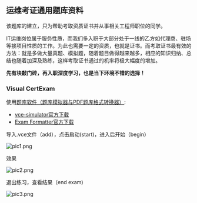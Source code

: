 ## 运维考证通用题库资料

该题库的建立，只为帮助考取资质证书并从事相关工程师职位的同学。

IT运维岗位属于服务性质，而我们多入职于大部分处于一线的乙方如代理商、驻场等接项目性质的工作。为此也需要一定的资质，也就是证书。而考取证书最有效的方法：就是多做大量真题、模拟题，随着题目做得越来越多，相应的知识归纳、总结也随着加深及熟练，这样考取证书通过的机率将极大幅度的增加。

**先有块敲门砖，再入职深度学习，也是当下环境不错的选择！**


### Visual CertExam

使用[题库软件（题库模拟器与PDF题库格式转换器）](https://wwa.lanzous.com/ifPxOh6ve6j): 
* [vce-simulator官方下载](http://www.vceexam.com/)
* [Exam Formatter官方下载](https://www.examcollection.com/examformatter.html)


导入.vce文件（add），点击启动(start)，进入后开始（begin）

![pic1.png](https://i.loli.net/2020/09/27/zkywrDhMPbWo6ud.png)

效果

![pic2.png](https://i.loli.net/2020/09/27/PdlD2R7jiYbnwTA.png)

退出练习，查看结果（end exam)

![pic3.png](https://i.loli.net/2020/09/27/eQ9btB3XNVqjsdl.png)
